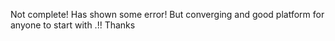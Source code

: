 Not complete!
Has shown some error!
But converging and good platform for anyone to start with .!!
Thanks
